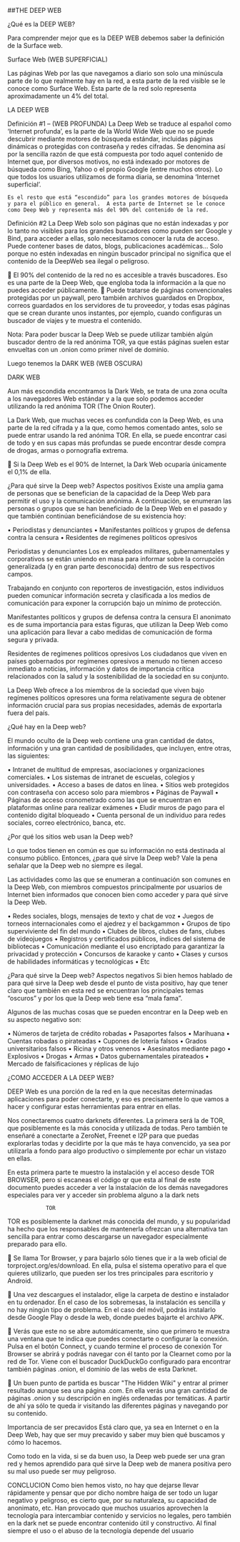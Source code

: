 ##THE DEEP WEB

¿Qué es la DEEP WEB?

Para comprender mejor que es la DEEP WEB debemos saber la definición de la Surface web.

Surface Web (WEB SUPERFICIAL)

Las páginas Web por las que navegamos a diario son solo una minúscula parte de lo que realmente hay en la red, a esta parte de la red visible se le conoce como Surface Web. Esta parte de la red solo representa aproximadamente un 4% del total.


LA DEEP WEB

Definición #1 – (WEB PROFUNDA)
La Deep Web se traduce al español como ‘Internet profunda’, es la parte de la World Wide Web que no se puede descubrir mediante motores de búsqueda estándar, incluidas páginas dinámicas o protegidas con contraseña y redes cifradas. Se denomina así por la sencilla razón de que está compuesta por todo aquel contenido de Internet que, por diversos motivos, no está indexado por motores de búsqueda como Bing, Yahoo o el propio Google (entre muchos otros). Lo que todos los usuarios utilizamos de forma diaria, se denomina ‘Internet superficial’.


 	Es el resto que está “escondido” para los grandes motores de búsqueda y para el público en general.  A esta parte de Internet se le conoce como Deep Web y representa más del 90% del contenido de la red.


Definición #2
La Deep Web solo son páginas que no están indexadas y por lo tanto no visibles para los grandes buscadores como pueden ser Google y Bind, para acceder a ellas, solo necesitamos conocer la ruta de acceso. Puede contener bases de datos, blogs, publicaciones académicas… Solo porque no estén indexadas en ningún buscador principal no significa que el contenido de la DeepWeb sea ilegal o peligroso.

	El 90% del contenido de la red no es accesible a través buscadores. Eso es una parte de la Deep Web, que engloba toda la información a la que no puedes acceder públicamente. 
	Puede tratarse de páginas convencionales protegidas por un paywall, pero también archivos guardados en Dropbox, correos guardados en los servidores de tu proveedor, y todas esas páginas que se crean durante unos instantes, por ejemplo, cuando configuras un buscador de viajes y te muestra el contenido.


Nota: Para poder buscar la Deep Web se puede utilizar también algún buscador dentro de la red anónima TOR, ya que estás páginas suelen estar envueltas con un .onion como primer nivel de dominio.


Luego tenemos la DARK WEB (WEB OSCURA)


DARK WEB

Aun más escondida encontramos la Dark Web, se trata de una zona oculta a los navegadores Web estándar y a la que solo podemos acceder utilizando la red anónima TOR (The Onion Router).

La Dark Web, que muchas veces es confundida con la Deep Web, es una parte de la red cifrada y a la que, como hemos comentado antes, solo se puede entrar usando la red anónima TOR.  En ella, se puede encontrar casi de todo y en sus capas más profundas se puede encontrar desde compra de drogas, armas o pornografía extrema.

	Si la Deep Web es el 90% de Internet, la Dark Web ocuparía únicamente el 0,1% de ella.


























¿Para qué sirve la Deep web? Aspectos positivos
Existe una amplia gama de personas que se benefician de la capacidad de la Deep Web para permitir el uso y la comunicación anónima.
A continuación, se enumeran las personas o grupos que se han beneficiado de la Deep Web en el pasado y que también continúan beneficiándose de su existencia hoy:

•	Periodistas y denunciantes
•	Manifestantes políticos y grupos de defensa contra la censura
•	Residentes de regímenes políticos opresivos

Periodistas y denunciantes
Los ex empleados militares, gubernamentales y corporativos se están uniendo en masa para informar sobre la corrupción generalizada (y en gran parte desconocida) dentro de sus respectivos campos.

Trabajando en conjunto con reporteros de investigación, estos individuos pueden comunicar información secreta y clasificada a los medios de comunicación para exponer la corrupción bajo un mínimo de protección.

Manifestantes políticos y grupos de defensa contra la censura
El anonimato es de suma importancia para estas figuras, que utilizan la Deep Web como una aplicación para llevar a cabo medidas de comunicación de forma segura y privada.

Residentes de regímenes políticos opresivos
Los ciudadanos que viven en países gobernados por regímenes opresivos a menudo no tienen acceso inmediato a noticias, información y datos de importancia crítica relacionados con la salud y la sostenibilidad de la sociedad en su conjunto.

La Deep Web ofrece a los miembros de la sociedad que viven bajo regímenes políticos opresores una forma relativamente segura de obtener información crucial para sus propias necesidades, además de exportarla fuera del país.

¿Qué hay en la Deep web?

El mundo oculto de la Deep web contiene una gran cantidad de datos, información y una gran cantidad de posibilidades, que incluyen, entre otras, las siguientes:

•	Intranet de multitud de empresas, asociaciones y organizaciones comerciales.
•	Los sistemas de intranet de escuelas, colegios y universidades.
•	Acceso a bases de datos en línea.
•	Sitios web protegidos con contraseña con acceso solo para miembros
•	Páginas de Paywall
•	Páginas de acceso cronometrado como las que se encuentran en plataformas online para realizar exámenes
•	Eludir muros de pago para el contenido digital bloqueado
•	Cuenta personal de un individuo para redes sociales, correo electrónico, banca, etc.



¿Por qué los sitios web usan la Deep web?

Lo que todos tienen en común es que su información no está destinada al consumo público. Entonces, ¿para qué sirve la Deep web?
Vale la pena señalar que la Deep web no siempre es ilegal.

Las actividades como las que se enumeran a continuación son comunes en la Deep Web, con miembros compuestos principalmente por usuarios de Internet bien informados que conocen bien como acceder y para qué sirve la Deep Web.

•	Redes sociales, blogs, mensajes de texto y chat de voz
•	Juegos de torneos internacionales como el ajedrez y el backgammon
•	Grupos de tipo superviviente del fin del mundo
•	Clubes de libros, clubes de fans, clubes de videojuegos
•	Registros y certificados públicos, índices del sistema de bibliotecas
•	Comunicación mediante el uso encriptado para garantizar la privacidad y protección
•	Concursos de karaoke y canto
•	Clases y cursos de habilidades informáticas y tecnológicas
•	Etc

¿Para qué sirve la Deep web? Aspectos negativos
Si bien hemos hablado de para qué sirve la Deep web desde el punto de vista positivo, hay que tener claro que también en esta red se encuentran los principales temas “oscuros” y por los que la Deep web tiene esa “mala fama”.

Algunos de las muchas cosas que se pueden encontrar en la Deep web en su aspecto negativo son:

•	Números de tarjeta de crédito robadas
•	Pasaportes falsos
•	Marihuana
•	Cuentas robadas o pirateadas
•	Cupones de lotería falsos
•	Grados universitarios falsos
•	Ricina y otros venenos
•	Asesinatos mediante pago
•	Explosivos
•	Drogas
•	Armas
•	Datos gubernamentales pirateados
•	Mercado de falsificaciones y réplicas de lujo



¿COMO ACCEDER A LA DEEP WEB?















DEEP Web es una porción de la red en la que necesitas determinadas aplicaciones para poder conectarte, y eso es precisamente lo que vamos a hacer y configurar estas herramientas para entrar en ellas.


Nos conectaremos cuatro darknets diferentes. La primera será la de TOR, que posiblemente es la más conocida y utilizada de todas. Pero también te enseñaré a conectarte a ZeroNet, Freenet e I2P para que puedas explorarlas todas y decidirte por la que más te haya convencido, ya sea por utilizarla a fondo para algo productivo o simplemente por echar un vistazo en ellas.


En esta primera parte te muestro la instalación y el acceso desde TOR BROWSER, pero si escaneas el código qr que esta al final de este documento puedes acceder a ver la instalación de los demás navegadores especiales para ver y acceder sin problema alguno a la dark nets






                TOR

TOR es posiblemente la darknet más conocida del mundo, y su popularidad ha hecho que los responsables de mantenerla ofrezcan una alternativa tan sencilla para entrar como descargarse un navegador especialmente preparado para ello.


	Se llama Tor Browser, y para bajarlo sólo tienes que ir a la web oficial de torproject.org/es/download. En ella, pulsa el sistema operativo para el que quieres utilizarlo, que pueden ser los tres principales para escritorio y Android.













	Una vez descargues el instalador, elige la carpeta de destino e instalador en tu ordenador. En el caso de los sobremesas, la instalación es sencilla y no hay ningún tipo de problema. En el caso del móvil, podrás instalarlo desde Google Play o desde la web, donde puedes bajarte el archivo APK.










	Verás que este no se abre automáticamente, sino que primero te muestra una ventana que te indica que puedes conectarte o configurar la conexión. Pulsa en el botón Connect, y cuando termine el proceso de conexión Tor Browser se abrirá y podrás navegar con él tanto por la Clearnet como por la red de Tor. Viene con el buscador DuckDuckGo configurado para encontrar también páginas .onion, el dominio de las webs de esta Darknet.

















	Un buen punto de partida es buscar "The Hidden Wiki" y entrar al primer resultado aunque sea una página .com. En ella verás una gran cantidad de páginas .onion y su descripción en inglés ordenadas por temáticas. A partir de ahí ya sólo te queda ir visitando las diferentes páginas y navegando por su contenido.




















Importancia de ser precavidos
Está claro que, ya sea en Internet o en la Deep Web, hay que ser muy precavido y saber muy bien qué buscamos y cómo lo hacemos.

Como todo en la vida, si se da buen uso, la Deep web puede ser una gran red y hemos aprendido para qué sirve la Deep web de manera positiva pero su mal uso puede ser muy peligroso.



CONCLUCION 
Como bien hemos visto, no hay que dejarse llevar rápidamente y pensar que por dicho nombre haiga de ser todo un lugar negativo y peligroso, es cierto que, por su naturaleza, su capacidad de anonimato, etc. Han provocado que muchos usuarios aprovechen la tecnología para intercambiar contenido y servicios no legales, pero también en la dark net se puede encontrar contenido útil y constructivo. Al final siempre el uso o el abuso de la tecnología depende del usuario











